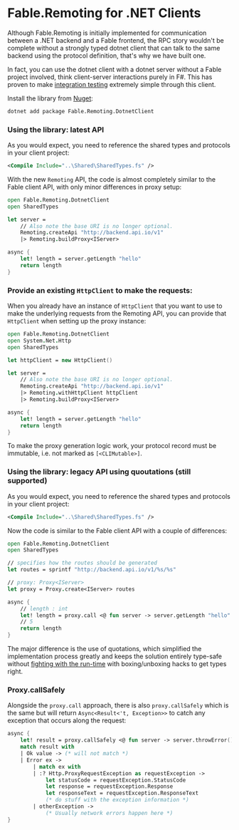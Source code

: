 # Fable.Remoting for .NET Clients

Although Fable.Remoting is initially implemented for communication between a .NET backend and a Fable frontend, the RPC story wouldn't be complete without a strongly typed dotnet client that can talk to the same backend using the protocol definition, that's why we have built one.

In fact, you can use the dotnet client with a dotnet server without a Fable project involved, think client-server interactions purely in F#. This has proven to make [integration testing](/advanced/integration-tests-using-dotnet-client) extremely simple through this client.

Install the library from [Nuget](https://www.nuget.org/packages/Fable.Remoting.DotnetClient/):
```bash
dotnet add package Fable.Remoting.DotnetClient
```

### Using the library: latest API

As you would expect, you need to reference the shared types and protocols in your client project:
```xml
<Compile Include="..\Shared\SharedTypes.fs" />
```
With the new `Remoting` API, the code is almost completely similar to the Fable client API, with only minor differences in proxy setup:
```fsharp
open Fable.Remoting.DotnetClient
open SharedTypes

let server =
    // Also note the base URI is no longer optional.
    Remoting.createApi "http://backend.api.io/v1" 
    |> Remoting.buildProxy<IServer>

async {
    let! length = server.getLength "hello"
    return length
}
```

### Provide an existing `HttpClient` to make the requests:

When you already have an instance of `HttpClient` that you want to use to make the underlying requests from the Remoting API, you can provide that `HttpClient` when setting up the proxy instance:

```fsharp {highlight:[2, 5, 10]}
open Fable.Remoting.DotnetClient
open System.Net.Http
open SharedTypes

let httpClient = new HttpClient()

let server =
    // Also note the base URI is no longer optional.
    Remoting.createApi "http://backend.api.io/v1" 
    |> Remoting.withHttpClient httpClient
    |> Remoting.buildProxy<IServer>

async {
    let! length = server.getLength "hello"
    return length
}
```

To make the proxy generation logic work, your protocol record must be immutable, i.e. not marked as `[<CLIMutable>]`.

### Using the library: legacy API using quoutations (still supported)

As you would expect, you need to reference the shared types and protocols in your client project:
```xml
<Compile Include="..\Shared\SharedTypes.fs" />
```
Now the code is similar to the Fable client API with a couple of differences:
```fsharp
open Fable.Remoting.DotnetClient
open SharedTypes

// specifies how the routes should be generated
let routes = sprintf "http://backend.api.io/v1/%s/%s"

// proxy: Proxy<IServer>
let proxy = Proxy.create<IServer> routes

async {
    // length : int
    let! length = proxy.call <@ fun server -> server.getLength "hello" @>
    // 5
    return length
}
```
The major difference is the use of quotations, which simplified the implementation process greatly and keeps the solution entirely type-safe without [fighting with the run-time](https://stackoverflow.com/questions/50131906/f-how-to-create-an-async-function-dynamically-based-on-return-type/50135445) with boxing/unboxing hacks to get types right.

### Proxy.callSafely
Alongside the `proxy.call` approach, there is also `proxy.callSafely` which is the same but will return `Async<Result<'t, Exception>>` to catch any exception that occurs along the request:
```fsharp
async {
    let! result = proxy.callSafely <@ fun server -> server.throwError() @>
    match result with
    | Ok value -> (* will not match *)
    | Error ex ->
        | match ex with
        | :? Http.ProxyRequestException as requestException ->
            let statusCode = requestException.StatusCode
            let response = requestException.Response
            let responseText = requestException.ResponseText
            (* do stuff with the exception information *)
        | otherException ->
            (* Usually network errors happen here *)
}
```
